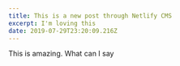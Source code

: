 ```yaml
---
title: This is a new post through Netlify CMS
excerpt: I'm loving this
date: 2019-07-29T23:20:09.216Z
---
```

This is amazing. What can I say
